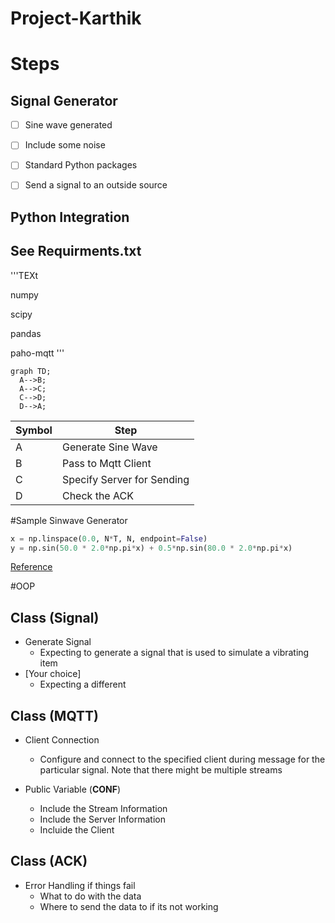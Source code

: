 # Project-Karthik

# Steps 
## Signal Generator 

- [ ] Sine wave generated

- [ ] Include some noise

- [ ] Standard Python packages

- [ ] Send a signal to an outside source 


## Python Integration 
## See Requirments.txt
'''TEXt

numpy 

scipy 

pandas

paho-mqtt
'''

```mermaid
graph TD;
  A-->B;
  A-->C;
  C-->D;
  D-->A;
```

| Symbol | Step
| --- | --- |
| A | Generate Sine Wave |
| B | Pass to Mqtt Client |
| C | Specify Server for Sending|
| D | Check the ACK | 


#Sample Sinwave Generator 
```Python 
x = np.linspace(0.0, N*T, N, endpoint=False)
y = np.sin(50.0 * 2.0*np.pi*x) + 0.5*np.sin(80.0 * 2.0*np.pi*x)
```

[Reference](https://docs.scipy.org/doc/scipy/tutorial/fft.html) 


#OOP

## Class (Signal)
- Generate Signal 
   -  Expecting to generate a signal that is used to simulate a vibrating item 
- [Your choice]
   -  Expecting a different 

## Class (MQTT)
- Client Connection 
    - Configure and connect to the specified client during message for the particular signal.
Note that there might be multiple streams 

- Public Variable (**CONF**)
    - Include the Stream Information 
    - Include the Server Information 
    - Incluide the Client 

## Class (ACK)
- Error Handling if things fail 
    - What to do with the data
    - Where to send the data to if its not working




